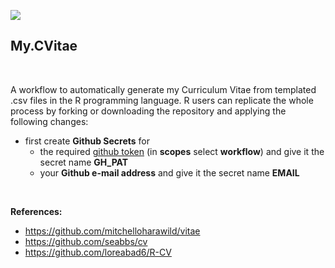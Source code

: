 
[![](https://img.shields.io/docker/automated/mlampros/mycvitae.svg)](https://hub.docker.com/r/mlampros/mycvitae)


## My.CVitae

<br>

A workflow to automatically generate my Curriculum Vitae from templated .csv files in the R programming language. R users can replicate the whole process by forking or downloading the repository and applying the following changes:

* first create **Github Secrets** for 
    * the required [github token](https://github.com/settings/tokens) (in **scopes** select **workflow**) and give it the secret name **GH_PAT**
    * your **Github e-mail address** and give it the secret name **EMAIL**


<br>

**References:**

* https://github.com/mitchelloharawild/vitae
* https://github.com/seabbs/cv
* https://github.com/loreabad6/R-CV

<br>
